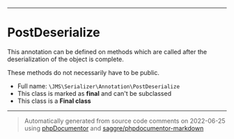 ***

# PostDeserialize

This annotation can be defined on methods which are called after the deserialization of the object is complete.

These methods do not necessarily have to be public.

* Full name: `\JMS\Serializer\Annotation\PostDeserialize`
* This class is marked as **final** and can't be subclassed
* This class is a **Final class**

***
> Automatically generated from source code comments on 2022-06-25 using [phpDocumentor](http://www.phpdoc.org/) and [saggre/phpdocumentor-markdown](https://github.com/Saggre/phpDocumentor-markdown)
